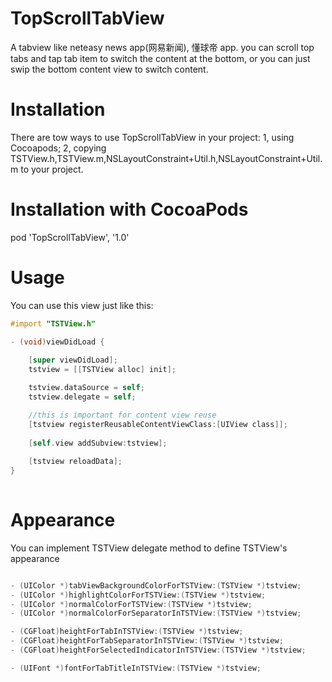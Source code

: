 # TopScrollTabView

A tabview like neteasy news app(网易新闻), 懂球帝 app. you can scroll top tabs and tap tab item to switch the content at the bottom, or you can just swip the bottom content view to switch content.

# Installation

There are tow ways to use TopScrollTabView in your project:
1, using Cocoapods;
2, copying TSTView.h,TSTView.m,NSLayoutConstraint+Util.h,NSLayoutConstraint+Util.m to your project.

# Installation with CocoaPods 

pod 'TopScrollTabView', '1.0'

# Usage

You can use this view just like this:

```Objective-c
#import "TSTView.h"

- (void)viewDidLoad {
    
    [super viewDidLoad];
    tstview = [[TSTView alloc] init];

    tstview.dataSource = self;
    tstview.delegate = self;

    //this is important for content view reuse
    [tstview registerReusableContentViewClass:[UIView class]];
    
    [self.view addSubview:tstview];
    
    [tstview reloadData];
}
    
```

# Appearance

You can implement TSTView delegate method to define TSTView's appearance

```Objective-c

- (UIColor *)tabViewBackgroundColorForTSTView:(TSTView *)tstview;
- (UIColor *)highlightColorForTSTView:(TSTView *)tstview;
- (UIColor *)normalColorForTSTView:(TSTView *)tstview;
- (UIColor *)normalColorForSeparatorInTSTView:(TSTView *)tstview;

- (CGFloat)heightForTabInTSTView:(TSTView *)tstview;
- (CGFloat)heightForTabSeparatorInTSTView:(TSTView *)tstview;
- (CGFloat)heightForSelectedIndicatorInTSTView:(TSTView *)tstview;

- (UIFont *)fontForTabTitleInTSTView:(TSTView *)tstview;
```

